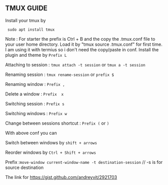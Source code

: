 ## TMUX GUIDE
Install your tmux by

     sudo apt install tmux

Note : For starter the prefix is Ctrl + B
and the copy the .tmux.conf file to your user home directory.
Load it by "tmux source .tmux.conf" for first time.
I am using it with termius so i don't need the copy/paste in conf.
Install the plugin and theme by `Prefix L`

Attaching to session : `tmux attach -t session` or `tmux a -t session`

Renaming session : `tmux rename-session` or `prefix $`

Renaming window : `Prefix ,`

Delete a window : `Prefix  x`

Switching session : `Prefix s`

Switching windows : `Prefix w`

Change between sessions shortcut : `Prefix (` or `)`


With above conf you can

Switch between windows by `shift + arrows`

Reorder windows by `Ctrl + Shift + arrows`


Prefix :`move-window current-window-name -t destination-session`  // -s is for source destination


The link for https://gist.github.com/andreyvit/2921703

